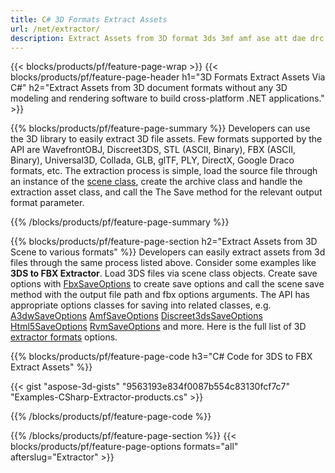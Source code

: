 ```yaml
---
title: C# 3D Formats Extract Assets
url: /net/extractor/
description: Extract Assets from 3D format 3ds 3mf amf ase att dae drc dxf fbx gltf jt obj ply rvm stl u3d usdz usd vrml x via .NET library using a few lines of C# code.
---
```


{{< blocks/products/pf/feature-page-wrap >}}
{{< blocks/products/pf/feature-page-header h1="3D Formats Extract Assets Via C#" h2="Extract Assets from 3D document formats without any 3D modeling and rendering software to build cross-platform .NET applications." >}}

{{% blocks/products/pf/feature-page-summary %}}
Developers can use the 3D library to easily extract 3D file assets. Few formats supported by the API are WavefrontOBJ, Discreet3DS, STL (ASCII, Binary), FBX (ASCII, Binary), Universal3D, Collada, GLB, glTF, PLY, DirectX, Google Draco formats, etc. The extraction process is simple, load the source file through an instance of the [scene class](https://apireference.aspose.com/3d/net/aspose.threed/scene), create the archive class and handle the extraction asset class, and call the The Save method for the relevant output format parameter.

{{% /blocks/products/pf/feature-page-summary  %}}

{{% blocks/products/pf/feature-page-section  h2="Extract Assets from 3D Scene to various formats" %}}
Developers can easily extract assets from 3d files through the same process listed above. Consider some examples like **3DS to FBX Extractor**. Load 3DS files via scene class objects. Create save options with [FbxSaveOptions](https://apireference.aspose.com/3d/net/aspose.threed.formats/fbxSaveOptions) to create save options and call the scene save method with the output file path and fbx options arguments. The API has appropriate options classes for saving into related classes, e.g. [A3dwSaveOptions](https://apireference.aspose.com/3d/net/aspose.threed.formats/a3dwsaveoptions) [AmfSaveOptions](https://apireference.aspose.com/3d/net/aspose.threed.formats/amfsaveoptions) [Discreet3dsSaveOptions](https://apireference.aspose.com/3d/net/aspose.threed.formats/discreet3dssaveoptions) [Html5SaveOptions](https://apireference.aspose.com/3d/net/aspose.threed.formats/html5saveoptions) [RvmSaveOptions](https://apireference.aspose.com/3d/net/aspose.threed.formats/rvmsaveoptions) and more. Here is the full list of 3D [extractor formats](https://apireference.aspose.com/3d/net/aspose.threed.formats) options.

{{% blocks/products/pf/feature-page-code h3="C# Code for 3DS to FBX Extract Assets" %}}

{{< gist "aspose-3d-gists" "9563193e834f0087b554c83130fcf7c7" "Examples-CSharp-Extractor-products.cs" >}}

{{% /blocks/products/pf/feature-page-code  %}}

{{% /blocks/products/pf/feature-page-section %}}
{{< blocks/products/pf/feature-page-options formats="all" afterslug="Extractor" >}}